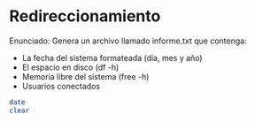 # Redireccionamiento

Enunciado:
Genera un archivo llamado informe.txt que contenga:
* La fecha del sistema formateada (dia, mes y año)
* El espacio en disco (df -h)
* Memoria libre del sistema (free -h)
* Usuarios conectados

```bash
date
clear
```
